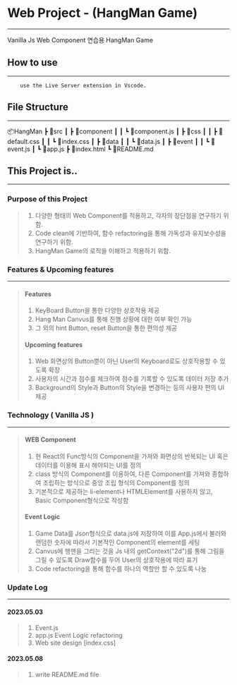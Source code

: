 # Web Project - (HangMan Game)
----------------------
Vanilla Js Web Component 연습용 HangMan Game

## How to use
-------------------
```
    use the Live Server extension in Vscode.
```

## File Structure
--------------------
📦HangMan
 ┣ 📂src
 ┃ ┣ 📂component
 ┃ ┃ ┗ 📜component.js
 ┃ ┣ 📂css
 ┃ ┃ ┣ 📜default.css
 ┃ ┃ ┗ 📜index.css
 ┃ ┣ 📂data
 ┃ ┃ ┗ 📜data.js
 ┃ ┣ 📂event
 ┃ ┃ ┗ 📜event.js
 ┃ ┗ 📜app.js
 ┣ 📜index.html
 ┗ 📜README.md

## This Project is..
-------------------
### Purpose of this Project

> 1. 다양한 형태의 Web Component를 적용하고, 각자의 장단점을 연구하기 위함.
> 2. Code clean에 기반하여, 함수 refactoring을 통해 가독성과 유지보수성을 연구하기 위함.
> 3. HangMan Game의 로직을 이해하고 적용하기 위함.
  
### Features & Upcoming features
------------------------
> #### Features
> 
> 1. KeyBoard Button을 통한 다양한 상호작용 제공
> 2. Hang Man Canvus를 통해 진행 상황에 대한 여부 확인 가능
> 3. 그 외의 hint Button, reset Button을 통한 편의성 제공
>
> #### Upcoming features
> 
> 1. Web 화면상의 Button뿐이 아닌 User의 Keyboard로도 상호작용할 수 있도록 확장
> 2. 사용자의 시간과 점수를 체크하여 점수를 기록할 수 있도록 데이터 저장 추가
> 3. Background의 Style과 Button의 Style을 변경하는 등의 사용자 편의 UI 제공

### Technology ( Vanilla JS )
-------------------------
> #### WEB Component
> 1. 현 React의 Func방식의 Component을 가져와 화면상의 반복되는 UI 혹은 데이터를 이용해 표시 해야되는 UI를 정의
> 2. class 방식의 Component를 이용하여, 다른 Component를 가져와 종합하여 조립하는 방식으로 중앙 조립 형식의 Component를 정의
> 3. 기본적으로 제공하는 li-element나 HTMLElement를 사용하지 않고, Basic Component형식으로 작성함
> 
> #### Event Logic
> 1. Game Data를 Json형식으로 data.js에 저장하여 이를 App.js에서 불러와 랜덤한 숫자에 따라서 기본적인 Component의 element를 세팅
> 2. Canvus에 행맨을 그리는 것을 Js 내의 getContext("2d")를 통해 그림을 그릴 수 있도록 Draw함수를 두어 User의 상호작용에 따라 표기
> 3. Code refactoring을 통해 함수를 하나의 역할만 할 수 있도록 나눔

### Update Log
------------------
#### 2023.05.03
> 1. Event.js
> 2. app.js Event Logic refactoring
> 3. Web site design [index.css]

#### 2023.05.08
> 1. write README.md file